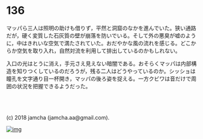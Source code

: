 # 136

マッパら三人は照明の助けも借りず，平然と洞窟のなかを進んでいた。狭い通路だが，硬く変質した石灰質の壁が崩落を防いでいる。そして外の悪臭が嘘のように，中はきれいな空気で満たされていた。おだやかな風の流れを感じる。どこからか空気を取り入れ，自然対流を利用して排出しているのかもしれない。  

入口の光はとうに消え，手元さえ見えない暗闇である。おそらくマッパは内部構造を知りつくしているのだろうが，残る二人はどうやっているのか。シッショは瞳孔を文字通り目一杯開き，マッパの後ろ姿を捉える。一方クビワは音だけで周囲の状況を把握できるようだった。  

<br>  

<br>  
<br>  
(c) 2018 jamcha (jamcha.aa@gmail.com).  

[![img](http://i.creativecommons.org/l/by-nc-sa/4.0/88x31.png)](http://creativecommons.org/licenses/by-nc-sa/4.0/deed)